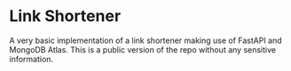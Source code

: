 # Link Shortener

A very basic implementation of a link shortener making use of FastAPI and MongoDB Atlas. This is a public version of the repo without any sensitive information.
